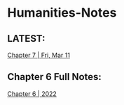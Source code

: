 # Humanities-Notes

## LATEST:
[Chapter 7 | Fri, Mar 11](https://github.com/Uriasej/Humanities-Notes/blob/main/2nd%20Semester/Chapter-7/Chapter-7.md#thursday-march-3-2022)

## Chapter 6 Full Notes:
[Chapter 6 | 2022](https://github.com/Uriasej/Humanities-Notes/blob/main/2nd%20Semester/Chapter-6/Chapter6-Full.md#the-gothic-and-the-rebrith-of-naturalism)
